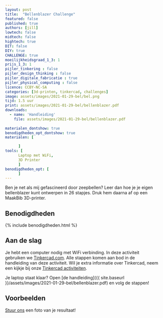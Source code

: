 ```yaml
---
layout: post
title:  "Bellenblazer Challenge"
featured: false
published: true
authors: [jill]
lowtech: false
midtech: false
hightech: true
DIT: false
DIY: true
CHALLENGE: true
moeilijkheidsgraad_1_3: 1
prijs_1_3: 1
pijler_tinkering : false
pijler_design_thinking : false
pijler_digitale_fabricatie : true
pijler_physical_computing : false
licence: CCBY-NC-SA 
categories: [3d-printen, tinkercad, challenges]
image: assets/images/2021-01-29-bel/bel.png
tijd: 1.5 uur
print: assets/images/2021-01-29-bel/bellenblazer.pdf
downloads: 
  - name: 'Handleiding'
    file: assets/images/2021-01-29-bel/bellenblazer.pdf
    
materialen_dontshow: true
benodigdheden_opt_dontshow: true
materialen: [

      ]
tools: [
      Laptop met WiFi,
      3D Printer
      ]
benodigdheden_opt: [
      ]
---
```


Ben je net als mij gefascineerd door zeepbellen? Leer dan hoe je je eigen bellenblazer kunt ontwerpen in 26 stapjes. Druk hem daarna af op een MaakBib 3D-printer. 

## Benodigdheden


{% include benodigdheden.html %}


## Aan de slag

Je hebt een computer nodig met WiFi verbinding. In deze activiteit gebruiken we [Tinkercad.com](https://www.tinkercad.com/). Alle stappen komen aan bod in de handleiding van deze activiteit. Wil je extra informatie over Tinkercad, neem een kijkje bij onze [Tinkercad activiteiten](https://maakbib.be/categories#tinkercad).

Je laptop staat klaar? Open [de handleiding]({{ site.baseurl }}/assets/images/2021-01-29-bel/bellenblazer.pdf) en volg de stappen!

## Voorbeelden

[Stuur ons](mailto:info@maakbib.be) een foto van je resultaat!